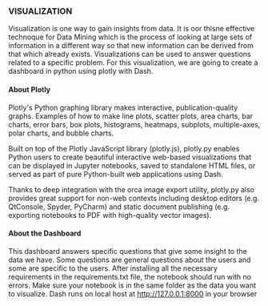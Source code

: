 ### VISUALIZATION
Visualization is one way to gain insights from data. It is oor thisne effective technoque for Data Mining which is the process of looking at large sets of information in a different way so that new information can be derived from  that which already exists.
Visualizations can be used to answer questions related to a specific problem.
For this visualization, we are going to create a dashboard in python using plotly with Dash.

#### About Plotly
Plotly's Python graphing library makes interactive, publication-quality graphs. Examples of how to make line plots, scatter plots, area charts, bar charts, error bars, box plots, histograms, heatmaps, subplots, multiple-axes, polar charts, and bubble charts.

Built on top of the Plotly JavaScript library (plotly.js), plotly.py enables Python users to create beautiful interactive web-based visualizations that can be displayed in Jupyter notebooks, saved to standalone HTML files, or served as part of pure Python-built web applications using Dash.

Thanks to deep integration with the orca image export utility, plotly.py also provides great support for non-web contexts including desktop editors (e.g. QtConsole, Spyder, PyCharm) and static document publishing (e.g. exporting notebooks to PDF with high-quality vector images).



#### About the Dashboard
This dashboard answers specific questions that give some insight to the data we have.
Some questions are general questions about the users and some are specific to the users.
After installing all the necessary requirements in the requirements.txt file, the notebook should run with no errors.
Make sure your notebook is in the same folder as the data you want to visualize.
Dash runs on local host at http://127.0.0.1:8000 in your browser
